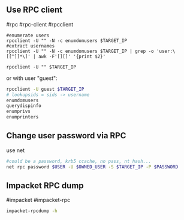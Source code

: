Use RPC client
---
#rpc #rpc-client #rpcclient

```shell
#enumerate users
rpcclient -U "" -N -c enumdomusers $TARGET_IP
#extract usernames
rpcclient -U "" -N -c enumdomusers $TARGET_IP | grep -o 'user:\[[^]]*\]' | awk -F'[][]' '{print $2}'
```


```shell
rpcclient -U "" $TARGET_IP
```

or with user "guest":

```bash
rpcclient -U guest $TARGET_IP
# lookupsids = sids -> username
enumdomusers
querydispinfo
enumprivs
enumprinters
```

Change user password via RPC
---
use net
```bash
#could be a password, krb5 ccache, no pass, nt hash...
net rpc password $USER -U $OWNED_USER -S $TARGET_IP -P $PASSWORD
```
Impacket RPC dump
---
#impacket #impacket-rpc

```bash
impacket-rpcdump -h
```
